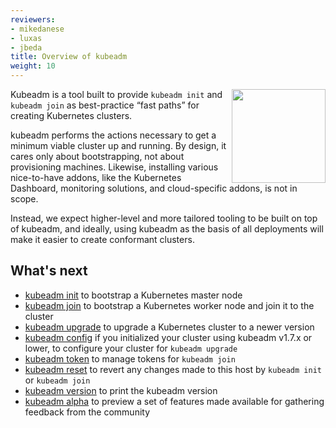 ```yaml
---
reviewers:
- mikedanese
- luxas
- jbeda
title: Overview of kubeadm
weight: 10
---
```

<img src="https://raw.githubusercontent.com/cncf/artwork/master/kubernetes/certified-kubernetes/versionless/color/certified-kubernetes-color.png" align="right" width="150px">Kubeadm is a tool built to provide `kubeadm init` and `kubeadm join` as best-practice “fast paths” for creating Kubernetes clusters.

kubeadm performs the actions necessary to get a minimum viable cluster up and running. By design, it cares only about bootstrapping, not about provisioning machines. Likewise, installing various nice-to-have addons, like the Kubernetes Dashboard, monitoring solutions, and cloud-specific addons, is not in scope.

Instead, we expect higher-level and more tailored tooling to be built on top of kubeadm, and ideally, using kubeadm as the basis of all deployments will make it easier to create conformant clusters.

## What's next

* [kubeadm init](/docs/reference/setup-tools/kubeadm/kubeadm-init) to bootstrap a Kubernetes master node
* [kubeadm join](/docs/reference/setup-tools/kubeadm/kubeadm-join) to bootstrap a Kubernetes worker node and join it to the cluster
* [kubeadm upgrade](/docs/reference/setup-tools/kubeadm/kubeadm-upgrade) to upgrade a Kubernetes cluster to a newer version
* [kubeadm config](/docs/reference/setup-tools/kubeadm/kubeadm-config) if you initialized your cluster using kubeadm v1.7.x or lower, to configure your cluster for `kubeadm upgrade`
* [kubeadm token](/docs/reference/setup-tools/kubeadm/kubeadm-token) to manage tokens for `kubeadm join`
* [kubeadm reset](/docs/reference/setup-tools/kubeadm/kubeadm-reset) to revert any changes made to this host by `kubeadm init` or `kubeadm join`
* [kubeadm version](/docs/reference/setup-tools/kubeadm/kubeadm-version) to print the kubeadm version
* [kubeadm alpha](/docs/reference/setup-tools/kubeadm/kubeadm-alpha) to preview a set of features made available for gathering feedback from the community